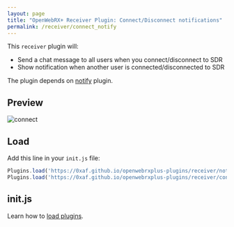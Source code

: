 ```yaml
---
layout: page
title: "OpenWebRX+ Receiver Plugin: Connect/Disconnect notifications"
permalink: /receiver/connect_notify
---
```


This `receiver` plugin will:

* Send a chat message to all users when you connect/disconnect to SDR
* Show notification when another user is connected/disconnected to SDR

The plugin depends on [notify](https://0xaf.github.io/openwebrxplus-plugins/receiver/notify) plugin.

## Preview

![connect](connect_notify/connect_notify.png "Preview")

## Load

Add this line in your `init.js` file:

```js
Plugins.load('https://0xaf.github.io/openwebrxplus-plugins/receiver/notify/notify.js');
Plugins.load('https://0xaf.github.io/openwebrxplus-plugins/receiver/connect_notify/connect_notify.js');
```

## init.js

Learn how to [load plugins](/openwebrxplus-plugins/#load-plugins).
